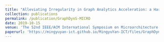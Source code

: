 ```yaml
---
title: "Alleviating Irregularity in Graph Analytics Acceleration: a Hardware/Software Co-Design Approach"
collection: publications
permalink: /publication/GraphDynS-MICRO
date: 2019-10-15
venue: 'The 52nd IEEE/ACM International Symposium on Microarchitecture (MICRO 2019)'
paperurl: 'https://mingyuyan-ict.github.io/MingyuYan-ICT/files/GraphDynS-MICRO.pdf'
---
```

